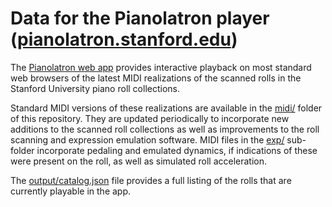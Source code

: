 # Data for the Pianolatron player ([pianolatron.stanford.edu](https://pianolatron.stanford.edu))

The [Pianolatron web app](https://pianolatron.stanford.edu) provides
interactive playback on most standard web browsers of the latest MIDI
realizations of the scanned rolls in the Stanford University piano roll
collections.

Standard MIDI versions of these realizations are available in the [midi/](https://github.com/pianoroll/pianolatron-data/tree/main/midi)
folder of this repository. They are updated periodically to incorporate new
additions to the scanned roll collections as well as improvements to the roll
scanning and expression emulation software. MIDI files in the [exp/](https://github.com/pianoroll/pianolatron-data/tree/main/midi/exp)
sub-folder incorporate pedaling and emulated dynamics, if indications of these
were present on the roll, as well as simulated roll acceleration.

The [output/catalog.json](https://github.com/pianoroll/pianolatron-data/blob/main/output/catalog.json)
file provides a full listing of the rolls that are currently playable in the app.
